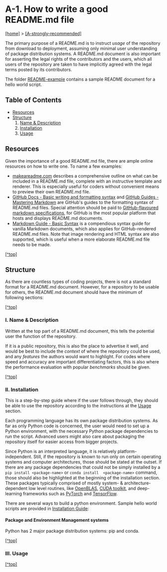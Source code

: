 # A-1. <a name="top"/>How to write a good README.md file</a>

[[home]](/README.md) > [[A-strongly-recommended]](/A-strongly-recommended/README.md)

The primary purpose of a README.md is to instruct _usage_ of the repository from download to deployment, assuming 
only minimal user understanding of package distribution systems. A README.md document is also important for asserting 
the legal rights of the contributors and the users, which all users of the repository are taken to have implicitly 
agreed with the legal terms posted by its contributors.

The folder [README-example](README-example/README.md) contains a sample README document for a hello world script.

## Table of Contents
- [Resources](#resources) 
- [Structure](#structure)
  1. [Name & Description](#description)
  2. [Installation](#installation)
  3. [Usage](#usage)

## <a name="resources"/>Resources</a>
Given the importance of a good README.md file, there are ample online resources on how to write one. To name a few 
examples:

- [makeareadme.com](https://www.makeareadme.com/) describes a comprehensive outline on what can 
  be included in a README.md file, complete with an instructive template and renderer. This is especially useful for 
  coders without convenient means to preview their own README.md file.
- [GitHub Docs - Basic writing and formatting syntax](
  https://docs.github.com/en/github/writing-on-github/getting-started-with-writing-and-formatting-on-github/basic-writing-and-formatting-syntax)
  and [GitHub Guides - Mastering Markdown](https://guides.github.com/features/mastering-markdown/) are GitHub's guides
  to the formatting syntax of README.md files. Special attention should be paid to [GitHub-flavoured markdown 
  specifications](https://github.github.com/gfm/#what-is-github-flavored-markdown-), for GitHub is the most popular 
  platform that hosts and displays README.md documents.
- [Markdown Guide - Basic Syntax](https://www.markdownguide.org/basic-syntax/) is a compendious syntax guide for vanilla 
  Markdown documents, which also applies for GitHub-rendered README.md files. Note that image rendering and HTML syntax 
  are also supported, which is useful when a more elaborate README.md file needs to be made.

[[^top]](#top)

## <a name="structure"/>Structure</a>
As there are countless types of coding projects, there is not a standard format for a README.md document. However, for a
repository to be usable for others, the README.md document should have the minimum of following sections:

[[^top]](#top)

### <a name="description"/>I. Name & Description</a>
Written at the top part of a README.md document, this tells the potential user the function of the repository. 

If it is a public repository, this is also the place to advertise it well, and would be best to include the _context_ of 
where the repository could be used, and any _features_ the authors would want to highlight. For codes where speed and 
accuracy are important differentiating factors, this is also where the performance evaluation with popular _benchmarks_ 
should be given.

[[^top]](#top)

### <a name="installation"/>II. Installation</a>
This is a step-by-step guide where if the user follows through, they should be able to use the repository according to
the instructions at the [Usage](#usage) section.

Each programming language has its own package distribution systems. As far as only Python code is concerned, the user
would need to set up a Python environment, with the necessary Python package dependencies to run the script. Advanced 
users might also care about packaging the repository itself for easier access from bigger projects.

Since Python is an interpreted language, it is relatively platform-independent. Still, if the repository is known to run
only on certain operating systems and computer architectures, those should be stated at the outset. If there are any
package dependencies that could not be simply installed by a `pip install <package-name>` or `conda install 
<package-name>` command, those should also be highlighted at the beginning of the installation section. These packages
typically comprised of mostly system- & architecture-dependent low level routines, like [OpenBLAS](
https://www.openblas.net/), [CUDA toolkit](https://developer.nvidia.com/cuda-toolkit), and deep-learning frameworks such 
as [PyTorch](https://pytorch.org/) and [TensorFlow](https://www.tensorflow.org/).

There are several ways to build a python environment. Sample hello world scripts are provided in [Installation Guide](
installation-guide):

#### Package and Environment Management systems
Python has 2 major package distribution systems: pip and conda.



[[^top]](#top)

### <a name="usage"/>III. Usage</a>

[[^top]](#top)